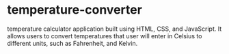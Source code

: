 # temperature-converter

temperature calculator application built using HTML, CSS, and JavaScript. It allows users to convert temperatures that user will enter in Celsius to different units, such as Fahrenheit, and Kelvin.
